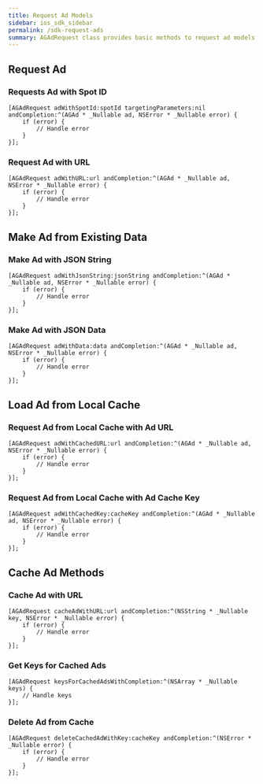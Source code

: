 ```yaml
---
title: Request Ad Models
sidebar: ios_sdk_sidebar
permalink: /sdk-request-ads
summary: AGAdRequest class provides basic methods to request ad models from various sources as well as to save ads into local cache.
---
```


## Request Ad

### Requests Ad with Spot ID

```
[AGAdRequest adWithSpotId:spotId targetingParameters:nil andCompletion:^(AGAd * _Nullable ad, NSError * _Nullable error) {
    if (error) {
        // Handle error
    }
}];
```

### Request Ad with URL

```
[AGAdRequest adWithURL:url andCompletion:^(AGAd * _Nullable ad, NSError * _Nullable error) {
    if (error) {
        // Handle error
    }
}];
```

## Make Ad from Existing Data

### Make Ad with JSON String

```
[AGAdRequest adWithJsonString:jsonString andCompletion:^(AGAd * _Nullable ad, NSError * _Nullable error) {
    if (error) {
        // Handle error
    }
}];
```

### Make Ad with JSON Data

```
[AGAdRequest adWithData:data andCompletion:^(AGAd * _Nullable ad, NSError * _Nullable error) {
    if (error) {
        // Handle error
    }
}];
```

## Load Ad from Local Cache

### Request Ad from Local Cache with Ad URL

```
[AGAdRequest adWithCachedURL:url andCompletion:^(AGAd * _Nullable ad, NSError * _Nullable error) {
    if (error) {
        // Handle error
    }
}];
```

### Request Ad from Local Cache with Ad Cache Key

```
[AGAdRequest adWithCachedKey:cacheKey andCompletion:^(AGAd * _Nullable ad, NSError * _Nullable error) {
    if (error) {
        // Handle error
    }
}];
```

## Cache Ad Methods

### Cache Ad with URL

```
[AGAdRequest cacheAdWithURL:url andCompletion:^(NSString * _Nullable key, NSError * _Nullable error) {
    if (error) {
        // Handle error
    }
}];
```

### Get Keys for Cached Ads

```
[AGAdRequest keysForCachedAdsWithCompletion:^(NSArray * _Nullable keys) {
    // Handle keys
}];
```

### Delete Ad from Cache

```
[AGAdRequest deleteCachedAdWithKey:cacheKey andCompletion:^(NSError * _Nullable error) {
    if (error) {
        // Handle error
    }
}];
```
